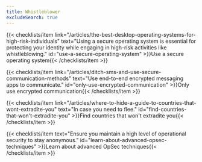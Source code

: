```yaml
---
title: Whistleblower
excludeSearch: true
---
```

{{< checklists/item link="/articles/the-best-desktop-operating-systems-for-high-risk-individuals" text="Using a secure operating system is essential for protecting your identity while engaging in high-risk activities like whistleblowing." id="use-a-secure-operating-system" >}}Use a secure operating system{{< /checklists/item >}}

{{< checklists/item link="/articles/ditch-sms-and-use-secure-communication-methods" text="Use end-to-end encrypted messaging apps to communicate." id="only-use-encrypted-communication" >}}Only use encrypted communication{{< /checklists/item >}}

{{< checklists/item link="/articles/where-to-hide-a-guide-to-countries-that-wont-extradite-you" text="In case you need to flee." id="find-countries-that-won't-extradite-you" >}}Find countries that won't extradite you{{< /checklists/item >}}

{{< checklists/item text="Ensure you maintain a high level of operational security to stay anonymous." id="learn-about-advanced-opsec-techniques" >}}Learn about advanced OpSec techniques{{< /checklists/item >}}